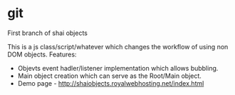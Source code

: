 # git
First branch of shai objects

This is a js class/script/whatever which changes the workflow of using non DOM objects.
Features:
  * Objevts event hadler/listener implementation which allows bubbling.
  * Main object creation which can serve as the Root/Main object.
  * Demo page - http://shaiobjects.royalwebhosting.net/index.html
 

